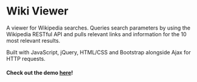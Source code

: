 # Wiki Viewer

A viewer for Wikipedia searches. Queries search parameters by using the Wikipedia RESTful API and pulls relevant links and information for the 10 most relevant results.

Built with JavaScript, jQuery, HTML/CSS and Bootstrap alongside Ajax for HTTP requests.

#### Check out the demo [here]!

[here]:  https://codepen.io/ibrahim0814/full/zdgbmo/
